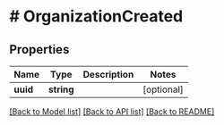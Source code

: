 # # OrganizationCreated

## Properties

Name | Type | Description | Notes
------------ | ------------- | ------------- | -------------
**uuid** | **string** |  | [optional] 

[[Back to Model list]](../../README.md#documentation-for-models) [[Back to API list]](../../README.md#documentation-for-api-endpoints) [[Back to README]](../../README.md)


